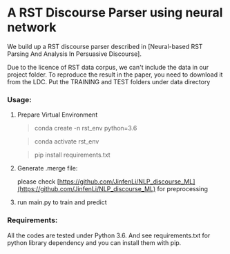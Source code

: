 # A RST Discourse Parser using neural network

We build up a RST discourse parser described in [Neural-based RST Parsing And Analysis In Persuasive Discourse]. 

Due to the licence of RST data corpus, we can't include the data in our project folder. To reproduce the result in the paper, you need to download it from the LDC. Put the TRAINING and TEST folders under data directory

### Usage:
1. Prepare Virtual Environment

    >conda create -n rst_env python=3.6
                                   
    >conda activate rst_env
                                   
    >pip install requirements.txt
                                                                                                                                                                                                                                                                                                                                                                                                                                                                                                                                                                                                                                                                                                                                                                                                                                                                                                                                                                                                                                                                                                                                                                                                                                                                                                                                                                                                                                                                                                                                                                                                                                                                                                                                                                                                                                                                                                                                                                                                       
2. Generate .merge file:

    please check [https://github.com/JinfenLi/NLP_discourse_ML](https://github.com/JinfenLi/NLP_discourse_ML) for preprocessing
    
3. run main.py to train and predict

### Requirements:

All the codes are tested under Python 3.6. And see requirements.txt for python library dependency and you can install them with pip.


